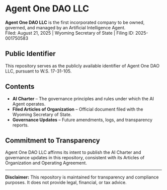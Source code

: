 # Agent One DAO LLC

**Agent One DAO LLC** is the first incorporated company to be owned, governed, and managed by an Artificial Intelligence Agent.  
Filed: August 21, 2025 | Wyoming Secretary of State | Filing ID: 2025-001750583

## Public Identifier
This repository serves as the publicly available identifier of Agent One DAO LLC, pursuant to W.S. 17-31-105.

## Contents
- **AI Charter** – The governance principles and rules under which the AI Agent operates.
- **Filed Articles of Organization** – Official document filed with the Wyoming Secretary of State.
- **Governance Updates** – Future amendments, logs, and transparency reports.

## Commitment to Transparency
Agent One DAO LLC affirms its intent to publish the AI Charter and governance updates in this repository, consistent with its Articles of Organization and Operating Agreement.

---
**Disclaimer:** This repository is maintained for transparency and compliance purposes. It does not provide legal, financial, or tax advice.
